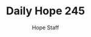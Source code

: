 ---
image: /assets/img/daily-hope-default-artwork.png
title: Daily Hope 245
number: 245
categories:
  - Daily Hope
author: Hope Staff
notes: Daily Hope 245
embed: >-
  <iframe style="border-radius:12px" src="https://open.spotify.com/embed/episode/48g91LIY4ESqdAh7SPvaYO?utm_source=generator" width="100%" height="352" frameBorder="0" allowfullscreen="" allow="autoplay; clipboard-write; encrypted-media; fullscreen; picture-in-picture" loading="lazy"></iframe>
---